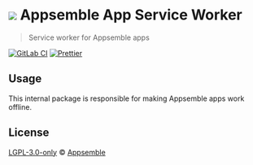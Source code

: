 # ![](https://gitlab.com/appsemble/appsemble/-/raw/0.20.41/config/assets/logo.svg) Appsemble App Service Worker

> Service worker for Appsemble apps

[![GitLab CI](https://gitlab.com/appsemble/appsemble/badges/0.20.41/pipeline.svg)](https://gitlab.com/appsemble/appsemble/-/releases/0.20.41)
[![Prettier](https://img.shields.io/badge/code_style-prettier-ff69b4.svg)](https://prettier.io)

## Usage

This internal package is responsible for making Appsemble apps work offline.

## License

[LGPL-3.0-only](https://gitlab.com/appsemble/appsemble/-/blob/0.20.41/LICENSE.md) ©
[Appsemble](https://appsemble.com)
